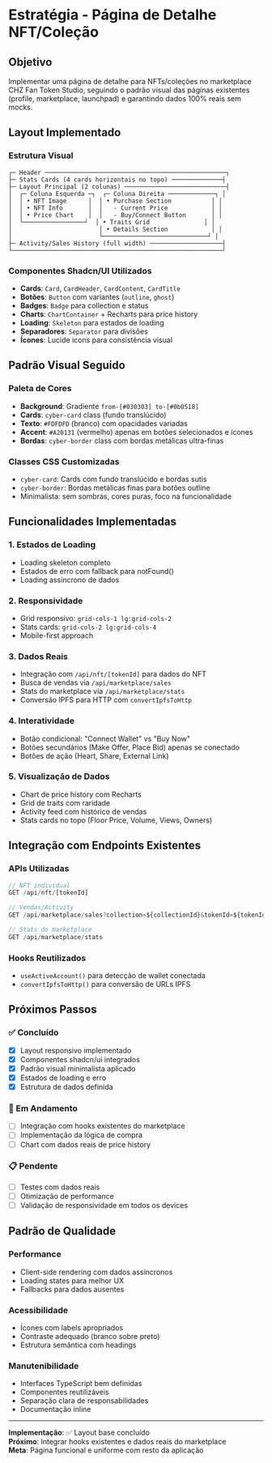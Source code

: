# Estratégia - Página de Detalhe NFT/Coleção

## Objetivo
Implementar uma página de detalhe para NFTs/coleções no marketplace CHZ Fan Token Studio, seguindo o padrão visual das páginas existentes (profile, marketplace, launchpad) e garantindo dados 100% reais sem mocks.

## Layout Implementado

### Estrutura Visual
```
┌─ Header ──────────────────────────────────────────────────┐
├─ Stats Cards (4 cards horizontais no topo) ──────────────┤
├─ Layout Principal (2 colunas) ────────────────────────────┤
│  ┌─ Coluna Esquerda ─┐  ┌─ Coluna Direita ─────────────┐ │
│  │ • NFT Image      │  │ • Purchase Section           │ │
│  │ • NFT Info       │  │   - Current Price            │ │
│  │ • Price Chart    │  │   - Buy/Connect Button       │ │
│  └─────────────────┘  │ • Traits Grid               │ │
│                        │ • Details Section            │ │
│                        └─────────────────────────────┘ │
├─ Activity/Sales History (full width) ────────────────────┤
└──────────────────────────────────────────────────────────┘
```

### Componentes Shadcn/UI Utilizados
- **Cards**: `Card`, `CardHeader`, `CardContent`, `CardTitle`
- **Botões**: `Button` com variantes (`outline`, `ghost`)
- **Badges**: `Badge` para collection e status
- **Charts**: `ChartContainer` + Recharts para price history
- **Loading**: `Skeleton` para estados de loading
- **Separadores**: `Separator` para divisões
- **Ícones**: Lucide icons para consistência visual

## Padrão Visual Seguido

### Paleta de Cores
- **Background**: Gradiente `from-[#030303] to-[#0b0518]`
- **Cards**: `cyber-card` class (fundo translúcido)
- **Texto**: `#FDFDFD` (branco) com opacidades variadas
- **Accent**: `#A20131` (vermelho) apenas em botões selecionados e ícones
- **Bordas**: `cyber-border` class com bordas metálicas ultra-finas

### Classes CSS Customizadas
- `cyber-card`: Cards com fundo translúcido e bordas sutis
- `cyber-border`: Bordas metálicas finas para botões outline
- Minimalista: sem sombras, cores puras, foco na funcionalidade

## Funcionalidades Implementadas

### 1. Estados de Loading
- Loading skeleton completo
- Estados de erro com fallback para notFound()
- Loading assíncrono de dados

### 2. Responsividade
- Grid responsivo: `grid-cols-1 lg:grid-cols-2`
- Stats cards: `grid-cols-2 lg:grid-cols-4`
- Mobile-first approach

### 3. Dados Reais
- Integração com `/api/nft/[tokenId]` para dados do NFT
- Busca de vendas via `/api/marketplace/sales`
- Stats do marketplace via `/api/marketplace/stats`
- Conversão IPFS para HTTP com `convertIpfsToHttp`

### 4. Interatividade
- Botão condicional: "Connect Wallet" vs "Buy Now"
- Botões secundários (Make Offer, Place Bid) apenas se conectado
- Botões de ação (Heart, Share, External Link)

### 5. Visualização de Dados
- Chart de price history com Recharts
- Grid de traits com raridade
- Activity feed com histórico de vendas
- Stats cards no topo (Floor Price, Volume, Views, Owners)

## Integração com Endpoints Existentes

### APIs Utilizadas
```typescript
// NFT individual
GET /api/nft/[tokenId]

// Vendas/Activity
GET /api/marketplace/sales?collection=${collectionId}&tokenId=${tokenId}

// Stats do marketplace
GET /api/marketplace/stats
```

### Hooks Reutilizados
- `useActiveAccount()` para detecção de wallet conectada
- `convertIpfsToHttp()` para conversão de URLs IPFS

## Próximos Passos

### ✅ Concluído
- [x] Layout responsivo implementado
- [x] Componentes shadcn/ui integrados
- [x] Padrão visual minimalista aplicado
- [x] Estados de loading e erro
- [x] Estrutura de dados definida

### 🔄 Em Andamento
- [ ] Integração com hooks existentes do marketplace
- [ ] Implementação da lógica de compra
- [ ] Chart com dados reais de price history

### 📋 Pendente
- [ ] Testes com dados reais
- [ ] Otimização de performance
- [ ] Validação de responsividade em todos os devices

## Padrão de Qualidade

### Performance
- Client-side rendering com dados assíncronos
- Loading states para melhor UX
- Fallbacks para dados ausentes

### Acessibilidade
- Ícones com labels apropriados
- Contraste adequado (branco sobre preto)
- Estrutura semântica com headings

### Manutenibilidade
- Interfaces TypeScript bem definidas
- Componentes reutilizáveis
- Separação clara de responsabilidades
- Documentação inline

---

**Implementação**: ✅ Layout base concluído  
**Próximo**: Integrar hooks existentes e dados reais do marketplace  
**Meta**: Página funcional e uniforme com resto da aplicação 